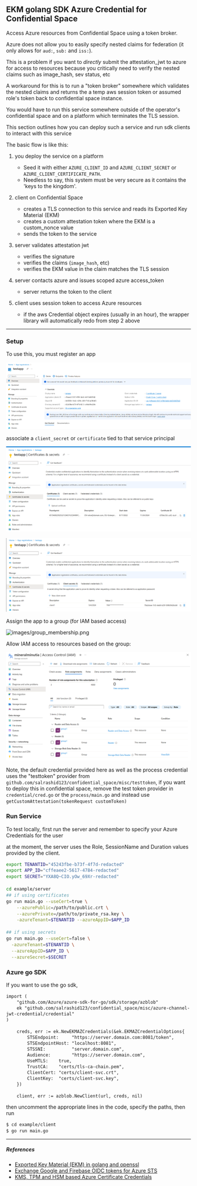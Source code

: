 ## EKM golang SDK Azure Credential for Confidential Space

Access Azure resources from Confidential Space using a token broker.

Azure does not allow you to easily specify nested claims for federation (it only allows for `aud:`, `sub:` and `iss:`).

This is a problem if you want to _directly_ submit the attestation_jwt to azure for access to resources because you critically need to verify the nested  claims such as image_hash, sev status, etc

A workaround for this is to run a "token broker" somewhere which validates the nested claims and returns the a temp aws session token or assumed role's token back to confidential space instance.

You would have to run this service somewhere outside of the operator's confidential space and on a platform which terminates the TLS session.   

This section outlines how you can deploy such a service and run sdk clients to interact with this service

The basic flow is like this:

1. you deploy the service on a platform

   - Seed it with either `AZURE_CLIENT_ID` and `AZURE_CLIENT_SECRET` or `AZURE_CLIENT_CERTIFICATE_PATH`.
   - Needless to say, this system must be very secure as it contains the 'keys to the kingdom'.

2. client on Confidential Space

   - creates a TLS connection to this service and reads its Exported Key Material (EKM)
   - creates a custom attestation token where the EKM is a custom_nonce value
   - sends the token to the service

3. server validates attestation jwt

   - verifies the signature
   - verifies the claims (`image_hash`, etc)
   - verifies the EKM value in the claim matches the TLS session

4. server contacts azure and issues scoped azure access_token

   - server returns the token to the client

5. client uses session token to access Azure resources

   - if the aws Credential object expires (usually in an hour), the wrapper library will automatically redo from step 2 above

---

### Setup

To use this, you must register an app

![images/app_registration.png](images/app_registration.png)

associate a `client_secret` or `certificate` tied to that service principal

![images/azcert.png](images/azcert.png)

![images/azsecret.png](images/azsecret.png)

Assign the app to a group (for IAM based access)

![images/group_membership.png](images/group_membership.png)

Allow IAM access to resources based on the group:

![images/role_assignment.png](images/role_assignment.png)

Note, the default credential provided here as well as the process credential uses the "testtoken" provider from `github.com/salrashid123/confidential_space/misc/testtoken`, if you want to deploy this in confidential space, remove the test token provider in `credential/cred.go` or the `process/main.go`
and instead use `getCustomAttestation(tokenRequest customToken)`

### Run Service

To test locally, first run the server and remember to specify your Azure Credentials for the user

at the moment, the server uses the Role, SessionName and Duration values provided by the client.  

```bash
export TENANTID="45243fbe-b73f-4f7d-redacted"
export APP_ID="cffeaee2-5617-4784-redacted"
export SECRET="YXA8Q~CIO.yOw_69Xr-redacted"

cd example/server
## if using certificates
go run main.go --useCert=true \
    --azurePublic=/path/to/public.crt \
	--azurePrivate=/path/to/private_rsa.key \
	-azureTenant=$TENANTID --azureAppID=$APP_ID

## if using secrets
go run main.go --useCert=false \
  -azureTenant=$TENANTID \
  --azureAppID=$APP_ID \
  --azureSecret=$SECRET
```

### Azure go SDK

If you want to use the go sdk,

```golang
import (
	"github.com/Azure/azure-sdk-for-go/sdk/storage/azblob"
	ek "github.com/salrashid123/confidential_space/misc/azure-channel-jwt-credential/credential"
)

	creds, err := ek.NewEKMAZCredentials(&ek.EKMAZCredentialOptions{
		STSEndpoint:     "https://server.domain.com:8081/token",
		STSEndpointHost: "localhost:8081",
		STSSNI:          "server.domain.com",
		Audience:        "https://server.domain.com",
		UseMTLS:    true,
		TrustCA:    "certs/tls-ca-chain.pem",
		ClientCert: "certs/client-svc.crt",
		ClientKey:  "certs/client-svc.key",
	})

	client, err := azblob.NewClient(url, creds, nil)
```

then uncomment the appropriate lines in the code, specify the paths, then run

```bash
$ cd example/client
$ go run main.go 

```

---

##### References

* [Exported Key Material (EKM) in golang and openssl](https://github.com/salrashid123/go_ekm_tls)
* [Exchange Google and Firebase OIDC tokens for Azure STS](https://github.com/salrashid123/azcompat)
* [KMS, TPM and HSM based Azure Certificate Credentials](https://github.com/salrashid123/azsigner)